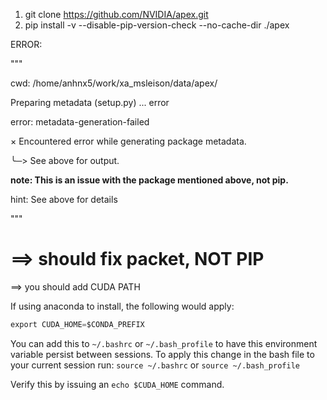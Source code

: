 1. git clone https://github.com/NVIDIA/apex.git
2. pip install -v --disable-pip-version-check --no-cache-dir ./apex

ERROR:

"""

cwd: /home/anhnx5/work/xa_msleison/data/apex/

  Preparing metadata (setup.py) ... error

error: metadata-generation-failed

× Encountered error while generating package metadata.

╰─> See above for output.

**note: This is an issue with the package mentioned above, not pip.**

hint: See above for details

"""

# ==> should fix packet, NOT PIP

==> you should add CUDA PATH


[](https://stackoverflow.com/posts/74899520/timeline)

If using anaconda to install, the following would apply:

```python
export CUDA_HOME=$CONDA_PREFIX
```

You can add this to `~/.bashrc` or `~/.bash_profile` to have this environment variable persist between sessions. To apply this change in the bash file to your current session run: `source ~/.bashrc` or `source ~/.bash_profile`

Verify this by issuing an `echo $CUDA_HOME` command.
